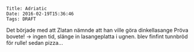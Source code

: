     Title: Adriatic
    Date: 2016-02-19T15:36:46
    Tags: DRAFT

Det började med att Zlatan nämnde att han ville göra dinkellasange
Pröva bovete!
-> ingen tid, slänge in lasangeplatta i ugnen. blev finfint tunnbröd för rulle!
sedan pizza...

<!-- more -->

